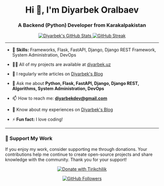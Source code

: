 <h1 align="center">Hi 👋, I'm Diyarbek Oralbaev</h1>
<h3 align="center">A Backend (Python) Developer from Karakalpakistan</h3>

<div align="center">
  <a href="https://github.com/Diyarbekoralbaev">
<!--       <img height="180em" src="https://github-readme-stats-sigma-five.vercel.app/api?username=Abduraxmonnn&border_radius=20&hide_border=true&show_icons=true&count_private=true&theme=radical"/> -->
<!-- 📈GITHUB STATE GENERATOR / 🌐WEBSITE: https://awesome-github-stats.azurewebsites.net/ -->
      <a href="https://awesome-github-stats.azurewebsites.net/index.html??cardType=level&theme=radical&preferLogin=true">
         <img  alt="Diyarbek's GitHub Stats" src="https://awesome-github-stats.azurewebsites.net/user-stats/Diyarbekoralbaev?cardType=level&theme=radical&preferLogin=true" />  
      </a>
      <a href="https://git.io/streak-stats">
         <img src="https://streak-stats.demolab.com?user=Diyarbekoralbaev&theme=radical&border_radius=10&exclude_days=Sun" alt="GitHub Streak" />
      </a>
<!--      <img height="180em" src="https://github-readme-streak-stats.herokuapp.com/?user=Abduraxmonnn&border_radius=20&hide_border=true&theme=radical"/> -->
<!--       <img width="40%" height="auto" src="https://github-readme-stats-sigma-five.vercel.app/api/top-langs/?username=Abduraxmonnn&border_radius=20&hide_border=true&layout=compact&theme=radical"/> -->
</div>

---

- 🌱 **Skills:** Frameworks, Flask, FastAPI, Django, Django REST Framework, System Administration, DevOps

- 👨‍💻 All of my projects are available at [diyarbek.uz](https://araltech.tech)

- 📝 I regularly write articles on [Diyarbek's Blog](https://t.me/Diyarbek_Blog)

- 💬 Ask me about **Python, Flask, FastAPI, Django, Django REST, Algorithms, System Administration, DevOps**

- 📫 How to reach me: **diyarbekdev@gmail.com**

- 📄 Know about my experiences on [Diyarbek's Blog](https://t.me/Diyarbek_Blog)

- ⚡ **Fun fact:** I love coding!

---

### 💖 Support My Work

If you enjoy my work, consider supporting me through donations. Your contributions help me continue to create open-source projects and share knowledge with the community. Thank you for your support!

<p align="center">
  <a href="https://tirikchilik.uz/araltech">
    <img src="https://camo.githubusercontent.com/ed28339e5a5786534715b1c0c885271437761fc91af84d5dc5bbc2c71e307a02/68747470733a2f2f696d672e736869656c64732e696f2f62616467652f546972696b6368696c696b2d6666646430303f7374796c653d666f722d7468652d6261646765" alt="Donate with Tirikchilik">
  </a>
</p>

<p align="center">
  <a href="https://github.com/Diyarbekoralbaev">
    <img src="https://img.shields.io/github/followers/diyarbekoralbaev?label=Follow&style=social" alt="GitHub Followers">
  </a>
</p>
